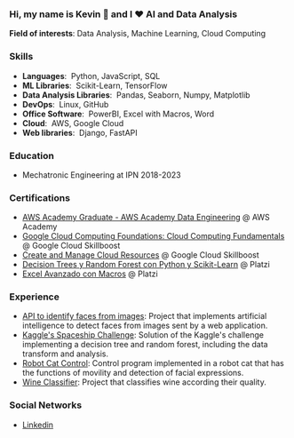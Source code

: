 <!--
**kevcangas/kevcangas** is a ✨ _special_ ✨ repository because its `README.md` (this file) appears on your GitHub profile.

Here are some ideas to get you started:

- 🔭 I’m currently working on ...
- 🌱 I’m currently learning ...
- 👯 I’m looking to collaborate on ...
- 🤔 I’m looking for help with ...
- 💬 Ask me about ...
- 📫 How to reach me: ...
- 😄 Pronouns: ...
- ⚡ Fun fact: ...
-->

### Hi, my name is Kevin 👋 and I ❤ AI and Data Analysis

**Field of interests**: Data Analysis, Machine Learning, Cloud Computing

### Skills
- **Languages**:&nbsp; Python, JavaScript, SQL
- **ML Libraries**:&nbsp; Scikit-Learn, TensorFlow
- **Data Analysis Libraries**:&nbsp; Pandas, Seaborn, Numpy, Matplotlib
- **DevOps**:&nbsp; Linux, GitHub
- **Office Software**:&nbsp; PowerBI, Excel with Macros, Word
- **Cloud**:&nbsp; AWS, Google Cloud
- **Web libraries**:&nbsp; Django, FastAPI

### Education
- Mechatronic Engineering at IPN 2018-2023

### Certifications
- [AWS Academy Graduate - AWS Academy Data Engineering](https://www.credly.com/go/DzmzhJF4) @ AWS Academy
- [Google Cloud Computing Foundations: Cloud Computing Fundamentals](https://www.cloudskillsboost.google/public_profiles/cbc6798a-e693-4c1f-987d-d4e251a55c80/badges/4892893) @ Google Cloud Skillboost
- [Create and Manage Cloud Resources](https://www.cloudskillsboost.google/public_profiles/cbc6798a-e693-4c1f-987d-d4e251a55c80/badges/4894862) @ Google Cloud Skillboost
- [Decision Trees y Random Forest con Python y Scikit-Learn](https://platzi.com/p/kevcangas/curso/6307-course/diploma/detalle/) @ Platzi
- [Excel Avanzado con Macros](https://platzi.com/p/kevcangas/curso/4294-course/diploma/detalle/) @ Platzi

### Experience
- [API to identify faces from images](https://github.com/kevcangas/face-detection-app): Project that implements artificial intelligence to detect faces from images sent by a web application.
- [Kaggle's Spaceship Challenge](https://github.com/kevcangas/spaceship-titanic): Solution of the Kaggle's challenge implementing a decision tree and random forest, including the data transform and analysis. 
- [Robot Cat Control](https://github.com/kevcangas/cat-program): Control program implemented in a robot cat that has the functions of movility and detection of facial expressions.
- [Wine Classifier](https://github.com/kevcangas/wine_classifier): Project that classifies wine according their quality.

### Social Networks
- [Linkedin](https://www.linkedin.com/in/kevcangas/)